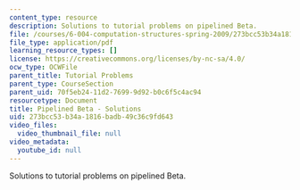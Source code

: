 ```yaml
---
content_type: resource
description: Solutions to tutorial problems on pipelined Beta.
file: /courses/6-004-computation-structures-spring-2009/273bcc53b34a1816badb49c36c9fd643_MIT6_004s09_tutor21_sol.pdf
file_type: application/pdf
learning_resource_types: []
license: https://creativecommons.org/licenses/by-nc-sa/4.0/
ocw_type: OCWFile
parent_title: Tutorial Problems
parent_type: CourseSection
parent_uid: 70f5eb24-11d2-7699-9d92-b0c6f5c4ac94
resourcetype: Document
title: Pipelined Beta - Solutions
uid: 273bcc53-b34a-1816-badb-49c36c9fd643
video_files:
  video_thumbnail_file: null
video_metadata:
  youtube_id: null
---
```

Solutions to tutorial problems on pipelined Beta.